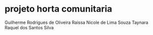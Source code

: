 # projeto horta comunitaria
Guilherme Rodrigues de Oliveira
Raissa Nicole de Lima Souza
Taynara Raquel dos Santos Silva
